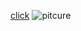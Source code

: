 [click](https://github.com/Balkar122/PPS_2022)
![pitcure](https://eweekprd.wpenginepowered.com/wp-content/uploads/2022/05/enterprise-AI.jpg)
